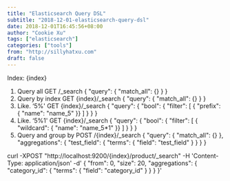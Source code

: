 ```yaml
---
title: "Elasticsearch Query DSL"
subtitle: "2018-12-01-elasticsearch-query-dsl"
date: 2018-12-01T16:45:56+08:00
author: "Cookie Xu"
tags: ["elasticsearch"]
categories: ["tools"]
from: "http://sillyhatxu.com"
draft: false
---
```


Index: {index}
1. Query all
GET /_search
{
  "query": {
    "match_all": {}
  }
}
2. Query by index
GET {index}/_search
{
  "query": {
    "match_all": {}
  }
}
3. Like.  ‘5%'
GET {index}/_search
{
  "query": {
    "bool": {
      "filter": [
        { "prefix":  { "name": "name_5" }}
      ]
    }
  }
}
4. Like. ‘5%1'
GET {index}/_search
{
  "query": {
    "bool": {
      "filter": [
        { "wildcard":  { "name": "name_5*1" }}
      ]
    }
  }
}
5. Query and group by
POST /{index}/_search
{
  "query": {
    "match_all": {}
  },
   "aggregations": {
      "test_field": {
         "terms": {
            "field": "test_field"
         }
      }
   }
}


curl -XPOST "http://localhost:9200/{index}/product/_search" -H 'Content-Type: application/json' -d' { "from": 0, "size": 20, "aggregations": { "category_id": { "terms": { "field": "category_id" } } } }'